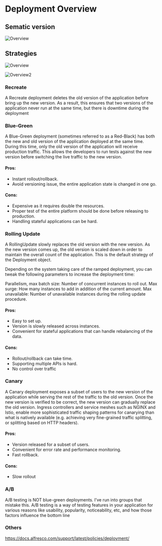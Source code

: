 # Deployment Overview

## Sematic version

![Overview](https://i.pinimg.com/originals/ee/57/4f/ee574f73f2cb7e1a2fbda451cd2537e5.jpg)


## Strategies
![Overview](https://i.pinimg.com/originals/cc/a8/78/cca878bdf149a515bb75f78975b20bf9.jpg)

![Overview2](https://i.pinimg.com/originals/f2/24/ef/f224efb5e1f7bd0cfbbb7c25a5371453.jpg)

### Recreate
A Recreate deployment deletes the old version of the application before bring up the new version. As a result, this ensures that two versions of the application never run at the same time, but there is downtime during the deployment

### Blue-Green
A Blue-Green deployment (sometimes referred to as a Red-Black) has both the new and old version of the application deployed at the same time. During this time, only the old version of the application will receive production traffic. This allows the developers to run tests against the new version before switching the live traffic to the new version.

#### Pros:

- Instant rollout/rollback.
- Avoid versioning issue, the entire application state is changed in one go.

#### Cons:

- Expensive as it requires double the resources.
- Proper test of the entire platform should be done before releasing to production.
- Handling stateful applications can be hard.

### Rolling Update

A RollingUpdate slowly replaces the old version with the new version. As the new version comes up, the old version is scaled down in order to maintain the overall count of the application. This is the default strategy of the Deployment object.

Depending on the system taking care of the ramped deployment, you can tweak the following parameters to increase the deployment time:

Parallelism, max batch size: Number of concurrent instances to roll out.
Max surge: How many instances to add in addition of the current amount.
Max unavailable: Number of unavailable instances during the rolling update procedure.

#### Pros:

- Easy to set up.
- Version is slowly released across instances.
- Convenient for stateful applications that can handle rebalancing of the data.

#### Cons:
- Rollout/rollback can take time.
- Supporting multiple APIs is hard.
- No control over traffic

### Canary

A Canary deployment exposes a subset of users to the new version of the application while serving the rest of the traffic to the old version. Once the new version is verified to be correct, the new version can gradually replace the old version. Ingress controllers and service meshes such as NGINX and Istio, enable more sophisticated traffic shaping patterns for canarying than what is natively available (e.g. achieving very fine-grained traffic splitting, or splitting based on HTTP headers).

#### Pros:
- Version released for a subset of users.
- Convenient for error rate and performance monitoring.
- Fast rollback.

#### Cons:
- Slow rollout

### A/B
A/B testing is NOT blue-green deployments. I’ve run into groups that mistake this. A/B testing is a way of testing features in your application for various reasons like usability, popularity, noticeability, etc, and how those factors influence the bottom line


### Others

https://docs.alfresco.com/support/latest/policies/deployment/